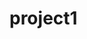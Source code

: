 # project1
<script src="https://gist.github.com/huisuSeo/52a973f19c4a5760e9128a6389386fcf.js"></script>
